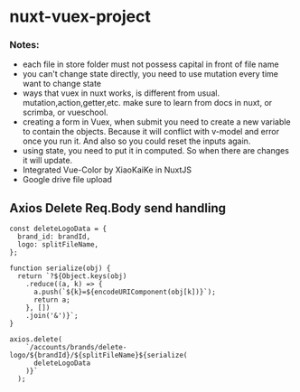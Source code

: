 # nuxt-vuex-project

### Notes:

- each file in store folder must not possess capital in front of file name
- you can't change state directly, you need to use mutation every time want to change state
- ways that vuex in nuxt works, is different from usual. mutation,action,getter,etc. make sure to learn from docs in nuxt, or scrimba, or vueschool.
- creating a form in Vuex, when submit you need to create a new variable to contain the objects. Because it will conflict with v-model and error once you run it. And also so you could reset the inputs again.
- using state, you need to put it in computed. So when there are changes it will update.
- Integrated Vue-Color by XiaoKaiKe in NuxtJS
- Google drive file upload

## Axios Delete Req.Body send handling

    const deleteLogoData = {
      brand_id: brandId,
      logo: splitFileName,
    };

    function serialize(obj) {
      return `?${Object.keys(obj)
        .reduce((a, k) => {
          a.push(`${k}=${encodeURIComponent(obj[k])}`);
          return a;
        }, [])
        .join('&')}`;
    }
    
    axios.delete(
        `/accounts/brands/delete-logo/${brandId}/${splitFileName}${serialize(
          deleteLogoData
        )}`
      );

